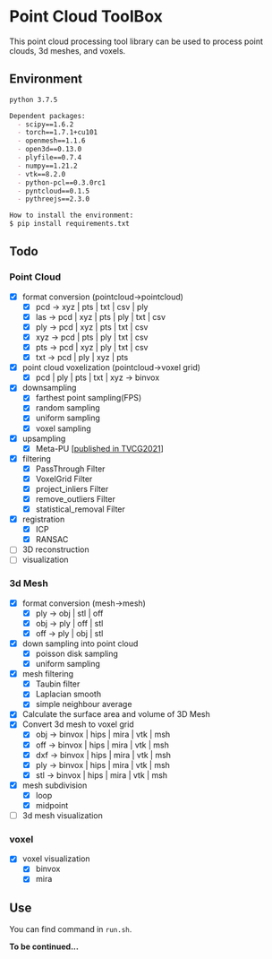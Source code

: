 # Point Cloud ToolBox


This point cloud processing tool library can be used to process point clouds, 3d meshes, and voxels.

## Environment
```markdown
python 3.7.5

Dependent packages:
  - scipy==1.6.2
  - torch==1.7.1+cu101
  - openmesh==1.1.6
  - open3d==0.13.0
  - plyfile==0.7.4
  - numpy==1.21.2
  - vtk==8.2.0
  - python-pcl==0.3.0rc1
  - pyntcloud==0.1.5
  - pythreejs==2.3.0 

How to install the environment:
$ pip install requirements.txt
```

## Todo
### Point Cloud
- [x] format conversion (pointcloud->pointcloud)  
    - [x] pcd -> xyz | pts | txt | csv | ply 
    - [x] las -> pcd | xyz | pts | ply | txt | csv
    - [x] ply -> pcd | xyz | pts | txt | csv   
    - [x] xyz -> pcd | pts | ply | txt | csv
    - [x] pts -> pcd | xyz | ply | txt | csv
    - [x] txt -> pcd | ply | xyz | pts
- [x] point cloud voxelization (pointcloud->voxel grid)
    - [x] pcd | ply | pts | txt | xyz -> binvox
- [x] downsampling
    - [x] farthest point sampling(FPS)
    - [x] random sampling
    - [x] uniform sampling
    - [x] voxel sampling
- [x] upsampling
    - [x] Meta-PU [[published in TVCG2021](./PU/Meta-PU/README.md)]
- [x] filtering
    - [x] PassThrough Filter
    - [x] VoxelGrid Filter
    - [x] project_inliers Filter
    - [x] remove_outliers Filter
    - [x] statistical_removal Filter
- [x] registration
    - [x] ICP
    - [x] RANSAC
- [ ] 3D reconstruction
- [ ] visualization

### 3d Mesh
- [x] format conversion (mesh->mesh)
    - [x] ply -> obj | stl | off
    - [x] obj -> ply | off | stl
    - [x] off -> ply | obj | stl
- [x] down sampling into point cloud
    - [x] poisson disk sampling
    - [x] uniform sampling
- [x] mesh filtering
    - [x] Taubin filter
    - [x] Laplacian smooth
    - [x] simple neighbour average
- [x] Calculate the surface area and volume of 3D Mesh
- [x] Convert 3d mesh to voxel grid
    - [x] obj -> binvox | hips | mira | vtk | msh
    - [x] off -> binvox | hips | mira | vtk | msh
    - [x] dxf -> binvox | hips | mira | vtk | msh
    - [x] ply -> binvox | hips | mira | vtk | msh
    - [x] stl -> binvox | hips | mira | vtk | msh
- [x] mesh subdivision
    - [x] loop
    - [x] midpoint
- [ ] 3d mesh visualization

### voxel
- [x] voxel visualization
    - [x] binvox
    - [x] mira

## Use
You can find command in `run.sh`.


**To be continued...**

    
   